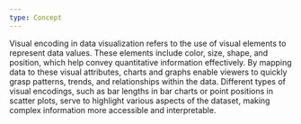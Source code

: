```yaml
---
type: Concept
---
```


Visual encoding in data visualization refers to the use of visual elements to represent data values. These elements include color, size, shape, and position, which help convey quantitative information effectively. By mapping data to these visual attributes, charts and graphs enable viewers to quickly grasp patterns, trends, and relationships within the data. Different types of visual encodings, such as bar lengths in bar charts or point positions in scatter plots, serve to highlight various aspects of the dataset, making complex information more accessible and interpretable.